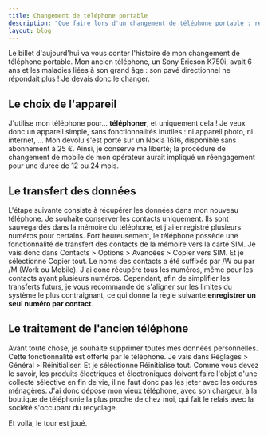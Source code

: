 ```yaml
---
title: Changement de téléphone portable
description: "Que faire lors d'un changement de téléphone portable : récupération des contacts, …"
layout: blog
---
```

Le billet d'aujourd'hui va vous conter l'histoire de mon changement de téléphone portable. Mon
ancien téléphone, un Sony Ericson K750i, avait 6 ans et les maladies liées à son grand âge : son
pavé directionnel ne répondait plus ! Je devais donc le changer.

## Le choix de l'appareil

J'utilise mon téléphone pour… **téléphoner**, et uniquement cela ! Je veux donc un appareil simple,
sans fonctionnalités inutiles : ni appareil photo, ni internet, … Mon dévolu s'est porté sur un
Nokia 1616, disponible sans abonnement à 25 €. Ainsi, je conserve ma liberté; la procédure de
changement de mobile de mon opérateur aurait impliqué un réengagement pour une durée de 12 ou 24
mois.

## Le transfert des données

L'étape suivante consiste à récupérer les données dans mon nouveau téléphone. Je souhaite conserver
les contacts uniquement. Ils sont sauvegardés dans la mémoire du téléphone, et j'ai enregistré
plusieurs numéros pour certains. Fort heureusement, le téléphone possède une fonctionnalité de
transfert des contacts de la mémoire vers la carte SIM. Je vais donc dans Contacts &gt; Options &gt;
Avancées &gt; Copier vers SIM. Et je sélectionne Copier tout. Le noms des contacts a été suffixés
par /W ou par /M (Work ou Mobile). J'ai donc récupéré tous les numéros, même pour les contacts ayant
plusieurs numéros. Cependant, afin de simplifier les transferts futurs, je vous recommande de
s'aligner sur les limites du système le plus contraignant, ce qui donne la règle
suivante:**enregistrer un seul numéro par contact**.

## Le traitement de l'ancien téléphone

Avant toute chose, je souhaite supprimer toutes mes données personnelles. Cette fonctionnalité est
offerte par le téléphone. Je vais dans Réglages &gt; Général &gt; Réinitialiser. Et je sélectionne
Réinitialise tout. Comme vous devez le savoir, les produits électriques et électroniques doivent
faire l'objet d'une collecte sélective en fin de vie, il ne faut donc pas les jeter avec les ordures
ménagères. J'ai donc déposé mon vieux téléphone, avec son chargeur, à la boutique de téléphonie la
plus proche de chez moi, qui fait le relais avec la société s'occupant du recyclage.

Et voilà, le tour est joué.
